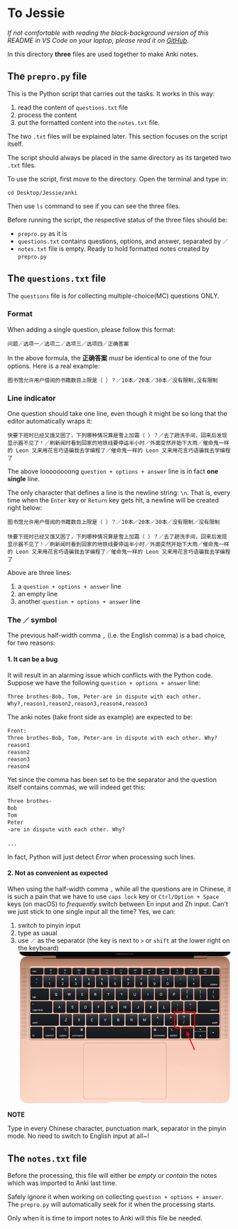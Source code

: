 # To Jessie

_If not comfortable with reading the black-background version of this README in VS Code on your laptop, please read it on [GitHub](https://github.com/Linerre/Jessie/tree/master/anki)._

In this directory **three** files are used together to make Anki notes.

## The `prepro.py` file
This is the Python script that carries out the tasks. It works in this way:
1. read the content of `questions.txt` file
2. process the content
3. put the formatted content into the `notes.txt` file.

The two `.txt` files will be explained later. This section focuses on the script itself.

The script should always be placed in the same directory as its targeted two `.txt` files.

To use the script, first move to the directory. Open the terminal and type in:
```
cd Desktop/Jessie/anki
```
Then use `ls` command to see if you can see the three files. 

Before running the script, the respective status of the three files should be:
- `prepro.py` as it is
- `questions.txt` contains questions, options, and answer, separated by `／`
- `notes.txt` file is empty. Ready to hold formatted notes created by `prepro.py`

## The `questions.txt` file
The `questions` file is for collecting multiple-choice(MC) questions ONLY. 

### Format
When adding a single question, please follow this format:

```
问题／选项一／选项二／选项三／选项四／正确答案
```

In the above formula, the **正确答案** *must* be identical to one of the four options. Here is a real example:
```
图书馆允许用户借阅的书籍数目上限是（ ）？／10本／20本／30本／没有限制,没有限制
```

### Line indicator
One question should take one line, even though it might be so long that the editor automatically wraps it:
```
快要下班时已经又饿又困了，下列哪种情况算是雪上加霜（ ）？／去了趟洗手间，回来后发现显示器不见了！／刷新闻时看到回家的地铁线要停运半小时／外面突然开始下大雨／催命鬼一样的 Leon 又来用花言巧语骗我去学编程了／催命鬼一样的 Leon 又来用花言巧语骗我去学编程了
```

The above loooooooong `question + options + answer` line is in fact **one single** line.

The only character that defines a line is the newline string: `\n`. That is, every time when the `Enter` key or `Return` key  gets hit, a newline will be created right below:

```
图书馆允许用户借阅的书籍数目上限是（ ）？／10本／20本／30本／没有限制／没有限制

快要下班时已经又饿又困了，下列哪种情况算是雪上加霜（ ）？／去了趟洗手间，回来后发现显示器不见了！／刷新闻时看到回家的地铁线要停运半小时／外面突然开始下大雨／催命鬼一样的 Leon 又来用花言巧语骗我去学编程了／催命鬼一样的 Leon 又来用花言巧语骗我去学编程了
```
Above are three lines: 
1. a `question + options + answer` line 
2. an empty line
3. another `question + options + answer` line

### The `／` symbol

The previous half-width comma `,` (i.e. the English comma) is a bad choice, for two reasons:

#### 1. It can be a bug
It will result in an alarming issue which conflicts with the Python code. Suppose we have the following `question + options + answer` line:

```
Three brothes-Bob, Tom, Peter-are in dispute with each other. Why?,reason1,reason2,reason3,reason4,reason3
```

The anki notes (take front side as example) are expected to be:
```
Front:
Three brothes-Bob, Tom, Peter-are in dispute with each other. Why?
reason1
reason2
reason3
reason4
```

Yet since the comma has been set to be the separator and the question itself contains commas, we will indeed get this:
```
Three brothes-
Bob
Tom
Peter
-are in dispute with each other. Why?

...

```
In fact, Python will just detect _Error_ when processing such lines. 

#### 2. Not as convenient as expected
When using the half-width comma `,` while all the questions are in Chinese, it is such a pain that we have to use `caps lock` key or `Ctrl/Option + Space` keys (on macOS) to _frequently_ switch between En input and Zh input. Can't we just stick to one single input all the time? Yes, we can:

1. switch to pinyin input
2. type as uaual
3. use `／` as the separator (the key is next to `>` or `shift` at the lower right on the keyboard)
![the `／` key](mac_kb.jpg)

**NOTE**

Type in every Chinese character, punctuation mark, separator in the pinyin mode. No need to switch to English input at all~!

## The `notes.txt` file
Before the processing, this file will either be _empty_ or _contain_ the notes which was imported to Anki last time.

Safely ignore it when working on collecting `question + options + answer`. The `prepro.py` will automatically seek for it when the processing starts. 

Only when it is time to import notes to Anki will this file be needed. 